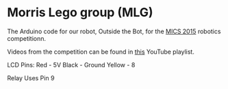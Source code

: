 # Morris Lego group (MLG)

The Arduino code for our robot, Outside the Bot, for the [MICS 2015](http://www.micsymposium.org/mics2015/roboticscontest.html) robotics competitionn.

Videos from the competition can be found in [this](https://www.youtube.com/playlist?list=PLahKqfN3mFNqeQcLH5AQs_f_om8kpR50G) YouTube playlist.


LCD Pins:
Red - 5V
Black - Ground
Yellow - 8

Relay Uses Pin 9